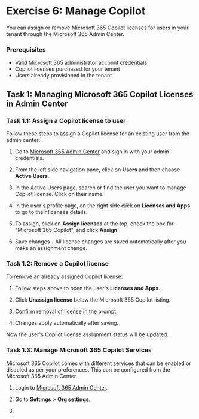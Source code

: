 # Exercise 6: Manage Copilot

You can assign or remove Microsoft 365 Copilot licenses for users in your tenant through the Microsoft 365 Admin Center.

### Prerequisites

- Valid Microsoft 365 administrator account credentials
- Copilot licenses purchased for your tenant
- Users already provisioned in the tenant


## Task 1: Managing Microsoft 365 Copilot Licenses in Admin Center

### Task 1.1: Assign a Copilot license to user

Follow these steps to assign a Copilot license for an existing user from the admin center:

1. Go to [Microsoft 365 Admin Center](admin.microsoft.com) and sign in with your admin credentials.


1. From the left side navigation pane, click on **Users** and then choose **Active Users**.


1.  In the Active Users page, search or find the user you want to manage Copilot license. Click on their name.



1. In the user's profile page, on the right side click on **Licenses and Apps** to go to their licenses details.



1. To assign, click on **Assign licenses** at the top, check the box for "Microsoft 365 Copilot", and click **Assign**.


1. Save changes - All license changes are saved automatically after you make an assignment change.

### Task 1.2: Remove a Copilot license

To remove an already assigned Copilot license:

1. Follow steps above to open the user's **Licenses and Apps**.


1. Click **Unassign license** below the Microsoft 365 Copilot listing.


1. Confirm removal of license in the prompt.


1. Changes apply automatically after saving.


Now the user's Copilot license assignment status will be updated.



### Task 1.3: Manage Microsoft 365 Copilot Services

Microsoft 365 Copilot comes with different services that can be enabled or disabled as per your preferences. This can be configured from the Microsoft 365 Admin Center.

1. Login to [Microsoft 365 Admin Center](admin.microsoft.com).


1. Go to **Settings** > **Org settings**.


1. 